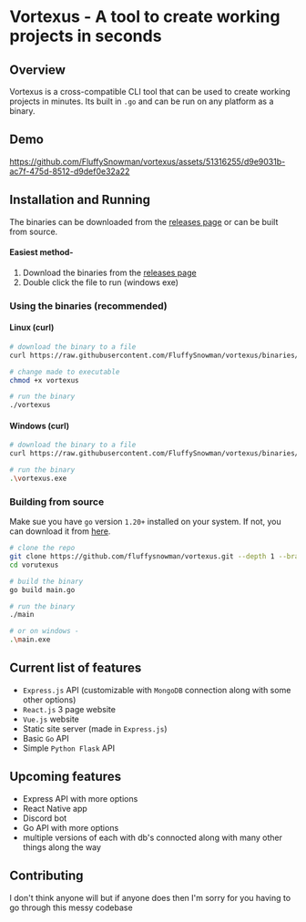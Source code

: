 # Vortexus - A tool to create working projects in seconds

## Overview

Vortexus is a cross-compatible CLI tool that can be used to create working projects in minutes. Its built in `.go` and can be run on any platform as a binary.

## Demo

https://github.com/FluffySnowman/vortexus/assets/51316255/d9e9031b-ac7f-475d-8512-d9def0e32a22

## Installation and Running

The binaries can be downloaded from the [releases page](https://github.com/fluffysnowman/vortexus/releases) or can be built from source.

#### Easiest method-

1. Download the binaries from the [releases page](https://github.com/fluffysnowman/vortexus/releases) 
2. Double click the file to run (windows exe)

### Using the binaries (recommended)

#### Linux (curl)

```bash
# download the binary to a file
curl https://raw.githubusercontent.com/FluffySnowman/vortexus/binaries/linux/vortexus_linux_amd64 > vortexus

# change made to executable
chmod +x vortexus

# run the binary
./vortexus
```

#### Windows (curl)

```bash
# download the binary to a file
curl https://raw.githubusercontent.com/FluffySnowman/vortexus/binaries/windows/vortexus_windows_x86.exe > vortexus.exe

# run the binary
.\vortexus.exe
```

### Building from source

Make sue you have `go` version `1.20+` installed on your system. If not, you can download it from [here](https://golang.org/dl/).

```bash
# clone the repo
git clone https://github.com/fluffysnowman/vortexus.git --depth 1 --branch mojo
cd vorutexus

# build the binary
go build main.go

# run the binary
./main

# or on windows -
.\main.exe
```

## Current list of features

- `Express.js` API (customizable with `MongoDB` connection along with some other options)
- `React.js` 3 page website
- `Vue.js` website
- Static site server (made in `Express.js`)
- Basic `Go` API
- Simple `Python Flask` API

## Upcoming features

- Express API with more options
- React Native app
- Discord bot
- Go API with more options
- multiple versions of each with db's connocted along with many other things along the way

## Contributing

I don't think anyone will but if anyone does then I'm sorry for you having to go through this messy codebase
